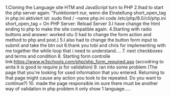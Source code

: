 1.Cloning the Language site HTM and JavaScript turn to PHP
2.Ihad to start the php server again: 
"Funktioniert nur, wenn die Einstellung short_open_tag in php.ini aktiviert ist:
sudo find / -name php.ini 
code /etc/php/8.0/cli/php.ini 
short_open_tag = On 
PHP Server: Reload Server
3.I have change the html ending to php to make the site compatible again.
4.Starting with radio buttons and answer: worked otu (I had to change the form action and method to php and post.)
5.I also had to change the button form input to submit and take the btn out
6.thank you tobi and chris for implementing with me together the while loop that i need to understand....
7. next checkboxes and terms and condition
8. Starting form controlle link:https://www.w3schools.com/php/php_form_required.asp
(accodring to anita it is good to require js for validation)
9. ran into some problem (The page that you're looking for used information that you entered. Returning to that page might cause any action you took to be repeated. Do you want to continue?)
10. made the page responsible im sure there must be another way of validation in php 
problem it only show 1 language.....